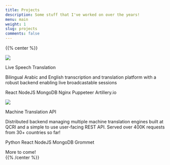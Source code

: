 ```yaml
---
title: Projects
description: Some stuff that I've worked on over the years!
menu: main
weight: 1
slug: projects
comments: false
---
```

{{% center %}}
<div class="project-list">
  <div class="project">
    <img src="/img/projects/live-speech-translation.png"></img>
    <div class="project-container">
      <p class="project-title">Live Speech Translation</p>
      <p class="project-description"> Bilingual Arabic and English transcription and translation platform with a robust backend enabling live broadcastable sessions</p>
      <p class="project-tags">
        <span class="project-tag">React</span>
        <span class="project-tag">NodeJS</span>
        <span class="project-tag">MongoDB</span>
        <span class="project-tag">Nginx</span>
        <span class="project-tag">Puppeteer</span>
        <span class="project-tag">Artillery.io</span>
      </p>
    </div>
  </div>
  <div class="project">
    <img src="/img/projects/machine-translation-api.png"></img>
    <div class="project-container">
      <p class="project-title">Machine Translation API</p>
      <p class="project-description"> Distributed backend managing multiple machine translation engines built at QCRI and a simple to use user-facing REST API. Served over 400K requests from 30+ countries so far! </p>
      <p class="project-tags">
        <span class="project-tag">Python</span>
        <span class="project-tag">React</span>
        <span class="project-tag">NodeJS</span>
        <span class="project-tag">MongoDB</span>
        <span class="project-tag">Grommet</span>
      </p>
    </div>
  </div>
  <div class="project"> More to come!</div>
</div>
{{% /center %}}